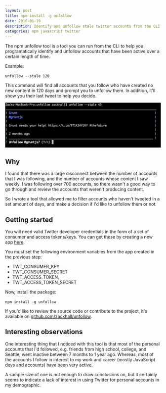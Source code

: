 ```yaml
---
layout: post
title: npm install -g unfollow
date: 2016-01-19
description: Identify and unfollow stale twitter accounts from the CLI.
categories: npm javascript twitter
---
```


The npm unfollow tool is a tool you can run from the CLI to help you programatically identify and unfollow accounts that have been active over a certain length of time.

Example:

`unfollow --stale 120`

This command will find all accounts that you follow who have created no new content in 120 days and prompt you to unfollow them. In addition, it'll show you their last tweet to help you decide.

![Unfollow Screenshot](./unfollow_screenshot.png)

## Why

I found that there was a large disconnect between the number of accounts that I was following, and the number of accounts whose content I saw weekly. I was following over 700 accounts, so there wasn't a good way to go through and review the accounts that weren't producing content.

So I wrote a tool that allowed me to filter accounts who haven't tweeted in a set amount of days, and make a decision if I'd like to unfollow them or not.

## Getting started

You will need valid Twitter developer credentials in the form of a set of consumer and access tokens/keys. You can get these by creating a new app [here](https://apps.twitter.com/).

You must set the following environment variables from the app created in the previous step:

- TWT_CONSUMER_KEY
- TWT_CONSUMER_SECRET
- TWT_ACCESS_TOKEN,
- TWT_ACCESS_TOKEN_SECRET

Now, install the package:

`npm install -g unfollow`

If you'd like to review the source code or contribute to the project, it's available on [github.com/zackhall/unfollow](https://github.com/zackhall/unfollow/).

## Interesting observations

One interesting thing that I noticed with this tool is that most of the personal accounts that I'd followed, e.g. friends from high school, college, and Seattle, went inactive between 7 months to 1 year ago. Whereas, most of the accounts I follow in interest to my work and career (mostly JavaScript devs and accounts) have been very active.

A sample size of one is not enough to draw conclusions on, but it certainly seems to indicate a lack of interest in using Twitter for personal accounts in my demographic.
